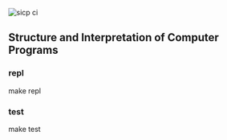 ![sicp ci](https://github.com/Romez/sicp-book/workflows/sicp%20ci/badge.svg)

## Structure and Interpretation of Computer Programs

### repl
make repl

### test
make test
